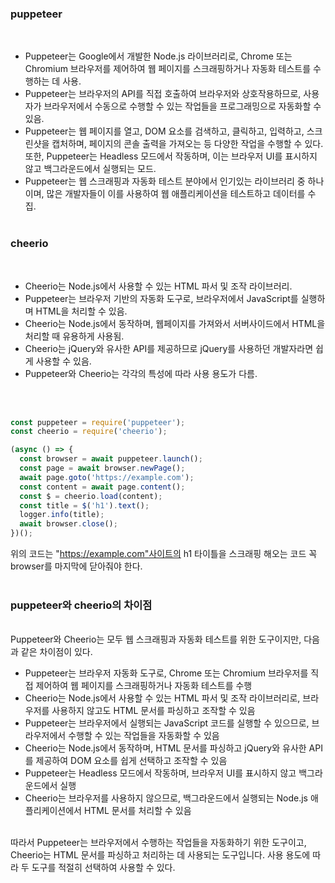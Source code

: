 <h3> puppeteer </h3>

<br>

- Puppeteer는 Google에서 개발한 Node.js 라이브러리로, Chrome 또는 Chromium 브라우저를 제어하여 웹 페이지를 스크래핑하거나 자동화 테스트를 수행하는 데 사용.
- Puppeteer는 브라우저의 API를 직접 호출하여 브라우저와 상호작용하므로, 사용자가 브라우저에서 수동으로 수행할 수 있는 작업들을 프로그래밍으로 자동화할 수 있음.
- Puppeteer는 웹 페이지를 열고, DOM 요소를 검색하고, 클릭하고, 입력하고, 스크린샷을 캡처하며, 페이지의 콘솔 출력을 가져오는 등 다양한 작업을 수행할 수 있다. 또한, Puppeteer는 Headless 모드에서 작동하며, 이는 브라우저 UI를 표시하지 않고 백그라운드에서 실행되는 모드.
- Puppeteer는 웹 스크래핑과 자동화 테스트 분야에서 인기있는 라이브러리 중 하나이며, 많은 개발자들이 이를 사용하여 웹 애플리케이션을 테스트하고 데이터를 수집.<br><br>

<h3> cheerio </h3>
<br>

- Cheerio는 Node.js에서 사용할 수 있는 HTML 파서 및 조작 라이브러리.
- Puppeteer는 브라우저 기반의 자동화 도구로, 브라우저에서 JavaScript를 실행하며 HTML을 처리할 수 있음.
- Cheerio는 Node.js에서 동작하며, 웹페이지를 가져와서 서버사이드에서 HTML을 처리할 때 유용하게 사용됨.
- Cheerio는 jQuery와 유사한 API를 제공하므로 jQuery를 사용하던 개발자라면 쉽게 사용할 수 있음.
- Puppeteer와 Cheerio는 각각의 특성에 따라 사용 용도가 다름.
<br>
<br>

```javascript
const puppeteer = require('puppeteer');
const cheerio = require('cheerio');

(async () => {
  const browser = await puppeteer.launch();
  const page = await browser.newPage();
  await page.goto('https://example.com');
  const content = await page.content();
  const $ = cheerio.load(content);
  const title = $('h1').text();
  logger.info(title);
  await browser.close();
})();
```


위의 코드는 "https://example.com"사이트의 h1 타이틀을 스크래핑 해오는 코드 
꼭 browser를 마지막에 닫아줘야 한다.
<br>
<br>
<h3>puppeteer와 cheerio의 차이점</h3>
<br>
Puppeteer와 Cheerio는 모두 웹 스크래핑과 자동화 테스트를 위한 도구이지만, 다음과 같은 차이점이 있다.
<br>

- Puppeteer는 브라우저 자동화 도구로, Chrome 또는 Chromium 브라우저를 직접 제어하여 웹 페이지를 스크래핑하거나 자동화 테스트를 수행
- Cheerio는 Node.js에서 사용할 수 있는 HTML 파서 및 조작 라이브러리로, 브라우저를 사용하지 않고도 HTML 문서를 파싱하고 조작할 수 있음
- Puppeteer는 브라우저에서 실행되는 JavaScript 코드를 실행할 수 있으므로, 브라우저에서 수행할 수 있는 작업들을 자동화할 수 있음
- Cheerio는 Node.js에서 동작하며, HTML 문서를 파싱하고 jQuery와 유사한 API를 제공하여 DOM 요소를 쉽게 선택하고 조작할 수 있음
- Puppeteer는 Headless 모드에서 작동하며, 브라우저 UI를 표시하지 않고 백그라운드에서 실행
- Cheerio는 브라우저를 사용하지 않으므로, 백그라운드에서 실행되는 Node.js 애플리케이션에서 HTML 문서를 처리할 수 있음

<br>
따라서 Puppeteer는 브라우저에서 수행하는 작업들을 자동화하기 위한 도구이고, Cheerio는 HTML 문서를 파싱하고 처리하는 데 사용되는 도구입니다. 사용 용도에 따라 두 도구를 적절히 선택하여 사용할 수 있다.


